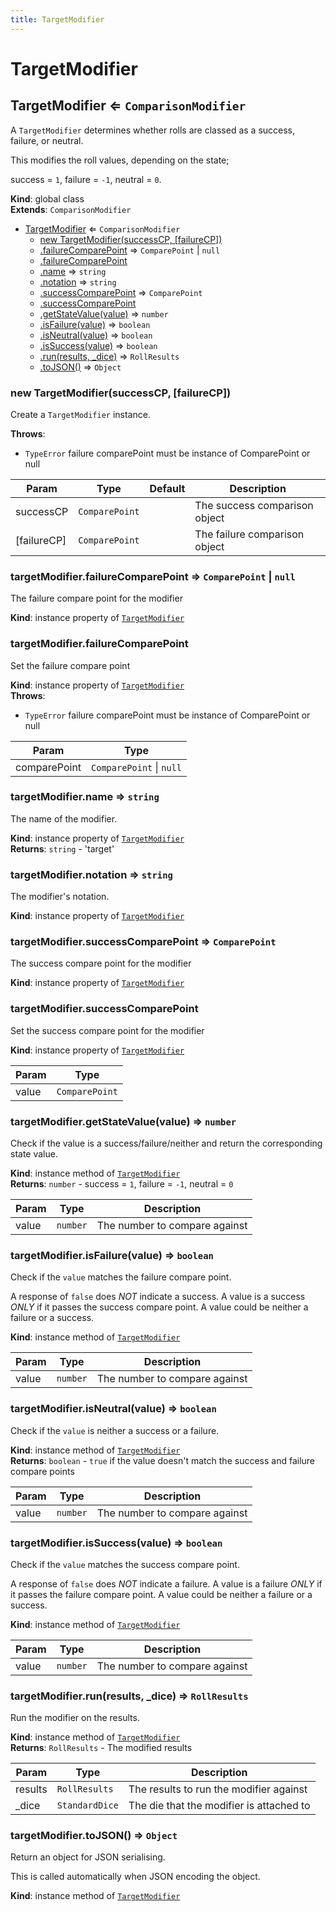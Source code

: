 ```yaml
---
title: TargetModifier
---
```


# TargetModifier

<a name="TargetModifier"></a>

## TargetModifier ⇐ <code>ComparisonModifier</code>
A `TargetModifier` determines whether rolls are classed as a success, failure, or neutral.

This modifies the roll values, depending on the state;

success = `1`, failure = `-1`, neutral = `0`.

**Kind**: global class  
**Extends**: <code>ComparisonModifier</code>  

* [TargetModifier](#TargetModifier) ⇐ <code>ComparisonModifier</code>
    * [new TargetModifier(successCP, [failureCP])](#new_TargetModifier_new)
    * [.failureComparePoint](#TargetModifier+failureComparePoint) ⇒ <code>ComparePoint</code> \| <code>null</code>
    * [.failureComparePoint](#TargetModifier+failureComparePoint)
    * [.name](#TargetModifier+name) ⇒ <code>string</code>
    * [.notation](#TargetModifier+notation) ⇒ <code>string</code>
    * [.successComparePoint](#TargetModifier+successComparePoint) ⇒ <code>ComparePoint</code>
    * [.successComparePoint](#TargetModifier+successComparePoint)
    * [.getStateValue(value)](#TargetModifier+getStateValue) ⇒ <code>number</code>
    * [.isFailure(value)](#TargetModifier+isFailure) ⇒ <code>boolean</code>
    * [.isNeutral(value)](#TargetModifier+isNeutral) ⇒ <code>boolean</code>
    * [.isSuccess(value)](#TargetModifier+isSuccess) ⇒ <code>boolean</code>
    * [.run(results, _dice)](#TargetModifier+run) ⇒ <code>RollResults</code>
    * [.toJSON()](#TargetModifier+toJSON) ⇒ <code>Object</code>

<a name="new_TargetModifier_new"></a>

### new TargetModifier(successCP, [failureCP])
Create a `TargetModifier` instance.

**Throws**:

- <code>TypeError</code> failure comparePoint must be instance of ComparePoint or null


| Param | Type | Default | Description |
| --- | --- | --- | --- |
| successCP | <code>ComparePoint</code> |  | The success comparison object |
| [failureCP] | <code>ComparePoint</code> | <code></code> | The failure comparison object |

<a name="TargetModifier+failureComparePoint"></a>

### targetModifier.failureComparePoint ⇒ <code>ComparePoint</code> \| <code>null</code>
The failure compare point for the modifier

**Kind**: instance property of [<code>TargetModifier</code>](#TargetModifier)  
<a name="TargetModifier+failureComparePoint"></a>

### targetModifier.failureComparePoint
Set the failure compare point

**Kind**: instance property of [<code>TargetModifier</code>](#TargetModifier)  
**Throws**:

- <code>TypeError</code> failure comparePoint must be instance of ComparePoint or null


| Param | Type |
| --- | --- |
| comparePoint | <code>ComparePoint</code> \| <code>null</code> | 

<a name="TargetModifier+name"></a>

### targetModifier.name ⇒ <code>string</code>
The name of the modifier.

**Kind**: instance property of [<code>TargetModifier</code>](#TargetModifier)  
**Returns**: <code>string</code> - 'target'  
<a name="TargetModifier+notation"></a>

### targetModifier.notation ⇒ <code>string</code>
The modifier's notation.

**Kind**: instance property of [<code>TargetModifier</code>](#TargetModifier)  
<a name="TargetModifier+successComparePoint"></a>

### targetModifier.successComparePoint ⇒ <code>ComparePoint</code>
The success compare point for the modifier

**Kind**: instance property of [<code>TargetModifier</code>](#TargetModifier)  
<a name="TargetModifier+successComparePoint"></a>

### targetModifier.successComparePoint
Set the success compare point for the modifier

**Kind**: instance property of [<code>TargetModifier</code>](#TargetModifier)  

| Param | Type |
| --- | --- |
| value | <code>ComparePoint</code> | 

<a name="TargetModifier+getStateValue"></a>

### targetModifier.getStateValue(value) ⇒ <code>number</code>
Check if the value is a success/failure/neither and return the corresponding state value.

**Kind**: instance method of [<code>TargetModifier</code>](#TargetModifier)  
**Returns**: <code>number</code> - success = `1`, failure = `-1`, neutral = `0`  

| Param | Type | Description |
| --- | --- | --- |
| value | <code>number</code> | The number to compare against |

<a name="TargetModifier+isFailure"></a>

### targetModifier.isFailure(value) ⇒ <code>boolean</code>
Check if the `value` matches the failure compare point.

A response of `false` does _NOT_ indicate a success.
A value is a success _ONLY_ if it passes the success compare point.
A value could be neither a failure or a success.

**Kind**: instance method of [<code>TargetModifier</code>](#TargetModifier)  

| Param | Type | Description |
| --- | --- | --- |
| value | <code>number</code> | The number to compare against |

<a name="TargetModifier+isNeutral"></a>

### targetModifier.isNeutral(value) ⇒ <code>boolean</code>
Check if the `value` is neither a success or a failure.

**Kind**: instance method of [<code>TargetModifier</code>](#TargetModifier)  
**Returns**: <code>boolean</code> - `true` if the value doesn't match the success and failure compare points  

| Param | Type | Description |
| --- | --- | --- |
| value | <code>number</code> | The number to compare against |

<a name="TargetModifier+isSuccess"></a>

### targetModifier.isSuccess(value) ⇒ <code>boolean</code>
Check if the `value` matches the success compare point.

A response of `false` does _NOT_ indicate a failure.
A value is a failure _ONLY_ if it passes the failure compare point.
A value could be neither a failure or a success.

**Kind**: instance method of [<code>TargetModifier</code>](#TargetModifier)  

| Param | Type | Description |
| --- | --- | --- |
| value | <code>number</code> | The number to compare against |

<a name="TargetModifier+run"></a>

### targetModifier.run(results, _dice) ⇒ <code>RollResults</code>
Run the modifier on the results.

**Kind**: instance method of [<code>TargetModifier</code>](#TargetModifier)  
**Returns**: <code>RollResults</code> - The modified results  

| Param | Type | Description |
| --- | --- | --- |
| results | <code>RollResults</code> | The results to run the modifier against |
| _dice | <code>StandardDice</code> | The die that the modifier is attached to |

<a name="TargetModifier+toJSON"></a>

### targetModifier.toJSON() ⇒ <code>Object</code>
Return an object for JSON serialising.

This is called automatically when JSON encoding the object.

**Kind**: instance method of [<code>TargetModifier</code>](#TargetModifier)  
